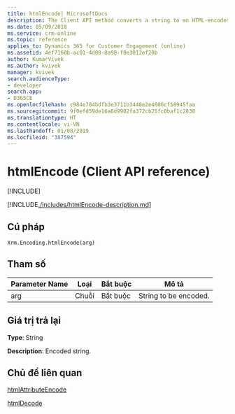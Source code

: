 ```yaml
---
title: htmlEncode| MicrosoftDocs
description: The Client API method converts a string to an HTML-encoded string.
ms.date: 05/09/2018
ms.service: crm-online
ms.topic: reference
applies_to: Dynamics 365 for Customer Engagement (online)
ms.assetid: 4ef7160b-ac01-4d08-8a98-f8e3012ef20b
author: KumarVivek
ms.author: kvivek
manager: kvivek
search.audienceType:
- developer
search.app:
- D365CE
ms.openlocfilehash: c984e784bdfb3e3711b3448e2e4086cf58945faa
ms.sourcegitcommit: 9f0efd59de16a6d9902fa372cb25fc0baf1c2838
ms.translationtype: HT
ms.contentlocale: vi-VN
ms.lasthandoff: 01/08/2019
ms.locfileid: "387594"
---
```

# <a name="htmlencode-client-api-reference"></a>htmlEncode (Client API reference)

[!INCLUDE[](../../../../includes/cc_applies_to_update_9_0_0.md)]

[!INCLUDE[./includes/htmlEncode-description.md](./includes/htmlEncode-description.md)] 

## <a name="syntax"></a>Cú pháp

`Xrm.Encoding.htmlEncode(arg)`

## <a name="parameters"></a>Tham số

|Parameter Name        | Loại           | Bắt buộc  |Mô tả  |
| ------------- |-------------| -----|-----|
|arg        | Chuỗi           | Bắt buộc  |String to be encoded.  |


## <a name="return-value"></a>Giá trị trả lại

**Type**: String

**Description**: Encoded string.

## <a name="related-topics"></a>Chủ đề liên quan
[htmlAttributeEncode](htmlAttributeEncode.md)

[htmlDecode](htmlDecode.md)
